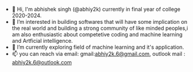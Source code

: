 - 👋 Hi, I'm abhishek singh (@abhiy2k) currently in final year of college 2020-2024.
- 👀 I’m interested in building softwares that will have some implication on the real world and building a strong community of like minded peoples,i am also enthusiastic about competetive coding and machine learning and Artficial intelligence. 
- 🌱 I’m currently exploring field of machine learning and it's application.
- 📫 you can reach via email: gmail:abhiy2k.6@gmail.com, outlook mail : abhiy2k.6@outlook.com

<!---
abhiy2k/abhiy2k is a ✨ special ✨ repository because its `README.md` (this file) appears on your GitHub profile.
You can click the Preview link to take a look at your changes.
--->
